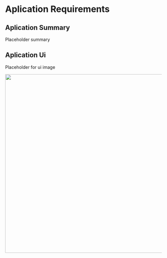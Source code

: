 # Aplication Requirements

## Aplication Summary

Placeholder summary

## Aplication Ui

Placeholder for ui image 

<img src="file:///C:/Users/gonza/Pictures/wallpapers/0005.jpg" title="" alt="" width="574">
